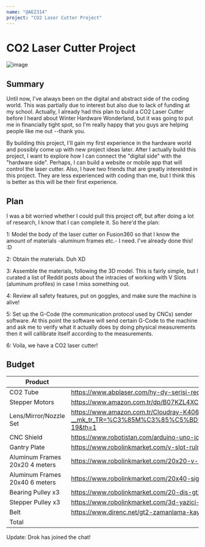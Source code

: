 ```yaml
---
name: "@AEZ314"
project: "CO2 Laser Cutter Project"
---
```


# CO2 Laser Cutter Project
![image](https://user-images.githubusercontent.com/60713428/208343282-9c3a7b07-211c-4495-b779-816ec21fa3bc.png)

## Summary

Until now, I've always been on the digital and abstract side of the coding world. This was partially due to interest but also due to lack of funding at my school. Actually, I already had this plan to build a CO2 Laser Cutter before I heard about Winter Hardware Wonderland, but it was going to put me in financially tight spot, so I'm really happy that you guys are helping people like me out --thank you.

By building this project, I'll gain my first experience in the hardware world and possibly come up with new project ideas later. After I actually build this project, I want to explore how I can connect the "digital side" with the "hardware side". Perhaps, I can build a website or mobile app that will control the laser cutter. Also, I have two friends that are greatly interested in this project. They are less experienced with coding than me, but I think this is better as this will be their first experience.

## Plan

I was a bit worried whether I could pull this project off, but after doing a lot of research, I know that I can complete it. So here'd the plan:

1:
Model the body of the laser cutter on Fusion360 so that I know the amount of materials -aluminum frames etc.- I need. I've already done this! :D

2:
Obtain the materials. Duh XD

3:
Assemble the materials, following the 3D model. This is fairly simple, but I curated a list of Reddit posts about the intracies of working with V Slots (aluminum profiles) in case I miss something out.

4:
Review all safety features, put on goggles, and make sure the machine is alive!

5:
Set up the G-Code (the communication protocol used by CNCs) sender software. At this point the software will send certain G-Code to the machine and ask me to verify what it actually does by doing physical measurements then it will callibrate itself according to the measurements.

6:
Voila, we have a CO2 laser cutter!

## Budget

| Product         | Supplier/Link                         | Cost   |
| --------------- | ------------------------------------- | ------ |
| CO2 Tube | https://www.abplaser.com/hy-dy-serisi-reci-guc-kaynagi?search=t%C3%BCp&description=true | $130  |
| Stepper Motors | https://www.amazon.com.tr/dp/B07KZL4XCL/ref=asc_df_B07KZL4XCL1661961600000/?creative=380333&creativeASIN=B07KZL4XCL&linkCode=asn | $31.69 |
| Lens/Mirror/Nozzle Set | https://www.amazon.com.tr/Cloudray-K4060-Grav%C3%BCr-Kesici-Kafas%C4%B1/dp/B0B5D26BRX/ref=sr_1_19?__mk_tr_TR=%C3%85M%C3%85%C5%BD%C3%95%C3%91&crid=9XMA67OD6O0Q&keywords=co2%2Blazer%2Bayna%2Blens%2Bset&qid=1671421766&sprefix=co2%2Blazer%2Bayna%2Blens%2Bse%2Caps%2C168&sr=8-19&th=1 | $84.51  |
| CNC Shield | https://www.robotistan.com/arduino-uno-icin-cnc-shield-a4988-uyumlu | $2.68 |
| Gantry Plate | https://www.robolinkmarket.com/v-slot-rulmanli-araba-20x20-profil-uyumlu-mini-tekerli | $9.15 |
| Aluminum Frames 20x20 4 meters | https://www.robolinkmarket.com/20x20-v-slot-sigma-profil-kanal-6-1-metre | $29.75 |
| Aluminum Frames 20x40 6 meters | https://www.robolinkmarket.com/20x40-sigma-profil-kanal-6-500mm | $49.94 |
| Bearing Pulley x3 | https://www.robolinkmarket.com/20-dis-gt2-6mm-rulmanli-kasnak-3mm-saft-capi-siyah | $2.94 |
| Stepper Pulley x3 | https://www.robolinkmarket.com/3d-yazici-icin-20-dis-8mm-kasnak | $1.71 |
| Belt | https://www.direnc.net/gt2-zamanlama-kayisi-6mm-10-metre | $11.8 |
| Total           |                                       | $356.42 |


Update: Drok has joined the chat!
